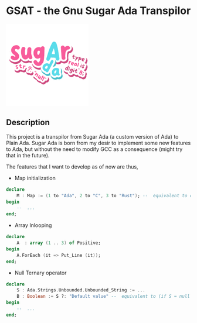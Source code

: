 # GSAT - the Gnu Sugar Ada Transpilor

![Logo](./doc/SugarAda_v2.png)

## Description

This project is a transpilor from Sugar Ada (a custom version of Ada) to Plain Ada.
Sugar Ada is born from my desir to implement some new features to Ada, but without
the need to modify GCC as a consequence (might try that in the future).

The features that I want to develop as of now are thus,

- Map initialization
```ada
declare
    M : Map := (1 to "Ada", 2 to "C", 3 to "Rust"); --  equivalent to doing several M.Include
begin
    --  ...
end;
```

- Array Inlooping
```ada
declare
    A  : array (1 .. 3) of Positive;
begin
    A.ForEach (it => Put_Line (it));
end;
```

- Null Ternary operator
```ada
declare
    S : Ada.Strings.Unbounded.Unbounded_String := ...
    B : Boolean := S ?: "Default value" --  equivalent to (if S = null then "Default_Value" else S);
begin
    --  ...
end;
```
